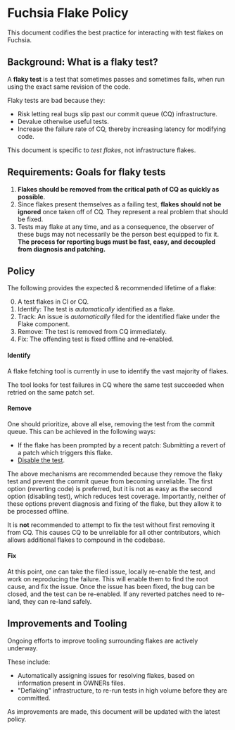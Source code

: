 # Fuchsia Flake Policy

This document codifies the best practice for interacting with test flakes on
Fuchsia.

## Background: What is a flaky test?

A **flaky test** is a test that sometimes passes and sometimes fails, when run
using the exact same revision of the code.

Flaky tests are bad because they:

-   Risk letting real bugs slip past our commit queue (CQ) infrastructure.
-   Devalue otherwise useful tests.
-   Increase the failure rate of CQ, thereby increasing latency for modifying code.

This document is specific to *test flakes*, not infrastructure flakes.

## Requirements: Goals for flaky tests

1.  **Flakes should be removed from the critical path of CQ as quickly as
    possible**.
2.  Since flakes present themselves as a failing test, **flakes should not be
    ignored** once taken off of CQ. They represent a real problem that should be
    fixed.
3.  Tests may flake at any time, and as a consequence, the observer of these
    bugs may not necessarily be the person best equipped to fix it. **The
    process for reporting bugs must be fast, easy, and decoupled from diagnosis
    and patching.**

## Policy

The following provides the expected & recommended lifetime of a flake:

0.  A test flakes in CI or CQ.
1.  Identify: The test is *automatically* identified as a flake.
2.  Track: An issue is *automatically* filed for the identified flake under the Flake component.
3.  Remove: The test is removed from CQ immediately.
4.  Fix: The offending test is fixed offline and re-enabled.

#### Identify

A flake fetching tool is currently in use to identify the vast majority of flakes.

The tool looks for test failures in CQ where the same test succeeded when retried on the same
patch set.

#### Remove

One should prioritize, above all else, removing the test from the commit
queue. This can be achieved in the following ways:

-   If the flake has been prompted by a recent patch: Submitting a revert of a
    patch which triggers this flake.
-   [Disable the test](/docs/development/testing/faq.md#disable-test).

The above mechanisms are recommended because they remove the flaky test and
prevent the commit queue from becoming unreliable. The first option (reverting code)
is preferred, but it is not as easy as the second option (disabling test), which
reduces test coverage. Importantly, neither of these options prevent diagnosis
and fixing of the flake, but they allow it to be processed offline.

It is **not** recommended to attempt to fix the test without first
removing it from CQ. This causes CQ to be unreliable for all other
contributors, which allows additional flakes to compound in the codebase.

#### Fix

At this point, one can take the filed issue, locally re-enable the test, and work on
reproducing the failure. This will enable them to find the root cause, and fix the
issue. Once the issue has been fixed, the bug can be closed, and the test can be
re-enabled. If any reverted patches need to re-land, they can re-land safely.

## Improvements and Tooling

Ongoing efforts to improve tooling surrounding flakes are actively underway.

These include:

-   Automatically assigning issues for resolving flakes, based on information present in OWNERs
    files.
-   "Deflaking" infrastructure, to re-run tests in high volume before they are
    committed.

As improvements are made, this document will be updated with the latest policy.
